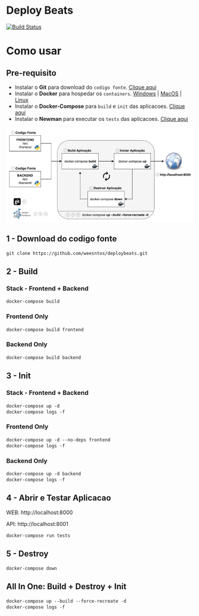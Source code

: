 # Deploy Beats
[![Build Status](https://travis-ci.com/weesntos/deploybeats.svg?branch=master)](https://travis-ci.com/weesntos/deploybeats)

# Como usar

## Pre-requisito

* Instalar o **Git** para download do `codigo fonte`. [Clique aqui](https://git-scm.com/downloads)
* Instalar o **Docker** para hospedar os `containers`. [Windows](https://docs.docker.com/docker-for-windows/install/) | [MacOS](https://docs.docker.com/docker-for-mac/install/) | [Linux](https://docs.docker.com/install/linux/docker-ce/ubuntu/)
* Instalar o **Docker-Compose** para `build` e `init` das aplicacoes. [Clique aqui](https://docs.docker.com/compose/install/)
* Instalar o **Newman** para executar os `tests` das aplicacoes. [Clique aqui](https://learning.getpostman.com/docs/postman/collection_runs/command_line_integration_with_newman/)


![stack](stack.png)

## 1 - Download do codigo fonte

```
git clone https://github.com/weesntos/deploybeats.git
```

## 2 - Build

### Stack - Frontend + Backend
```
docker-compose build
```

### Frontend Only
```
docker-compose build frontend
```

### Backend Only
```
docker-compose build backend
```

## 3 - Init

### Stack - Frontend + Backend
```
docker-compose up -d
docker-compose logs -f
```

### Frontend Only
```
docker-compose up -d --no-deps frontend
docker-compose logs -f
```

### Backend Only
```
docker-compose up -d backend
docker-compose logs -f
```

## 4 - Abrir e Testar Aplicacao
WEB: http://localhost:8000

API: http://localhost:8001

```
docker-compose run tests
```


## 5 - Destroy
```
docker-compose down
```

## All In One: Build + Destroy + Init
```
docker-compose up --build --force-recreate -d
docker-compose logs -f
```
